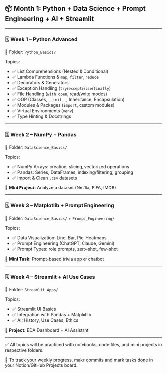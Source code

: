 ## 📦 Month 1: Python + Data Science + Prompt Engineering + AI + Streamlit
---

### 🗓️ Week 1 – Python Advanced

📁 Folder: `Python_Basics/`

Topics:
- ✅ List Comprehensions (Nested & Conditional)
- ✅ Lambda Functions & `map`, `filter`, `reduce`
- ✅ Decorators & Generators
- ✅ Exception Handling (`try`/`except`/`else`/`finally`)
- ✅ File Handling (`with open`, read/write modes)
- ✅ OOP (Classes, `__init__`, Inheritance, Encapsulation)
- ✅ Modules & Packages (`import`, custom modules)
- ✅ Virtual Environments (`venv`)
- ✅ Type Hinting & Docstrings

---

### 🗓️ Week 2 – NumPy + Pandas

📁 Folder: `DataScience_Basics/`

Topics:
- ✅ NumPy Arrays: creation, slicing, vectorized operations
- ✅ Pandas: Series, DataFrames, indexing/filtering, grouping
- ✅ Import & Clean `.csv` datasets

**🎯 Mini Project:** Analyze a dataset (Netflix, FIFA, IMDB)

---

### 🗓️ Week 3 – Matplotlib + Prompt Engineering

📁 Folder: `DataScience_Basics/` + `Prompt_Engineering/`

Topics:
- ✅ Data Visualization: Line, Bar, Pie, Heatmaps
- ✅ Prompt Engineering (ChatGPT, Claude, Gemini)
- ✅ Prompt Types: role prompts, zero-shot, few-shot

**🎯 Mini Task:** Prompt-based trivia app or chatbot

---

### 🗓️ Week 4 – Streamlit + AI Use Cases

📁 Folder: `Streamlit_Apps/`

Topics:
- ✅ Streamlit UI Basics
- ✅ Integration with Pandas + Matplotlib
- ✅ AI: History, Use Cases, Ethics

**🎯 Project:** EDA Dashboard + AI Assistant

---
✅ All topics will be practiced with notebooks, code files, and mini projects in respective folders.

🔄 To track your weekly progress, make commits and mark tasks done in your Notion/GitHub Projects board.

